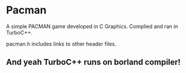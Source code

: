 # Pacman
A simple PACMAN game developed in C Graphics. Complied and ran in TurboC++.

pacman.h includes links to other header files.

## And yeah TurboC++ runs on borland compiler!
